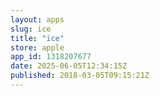 ```yaml
---
layout: apps
slug: ice
title: "ice"
store: apple
app_id: 1318207677
date: 2025-06-05T12:34:15Z
published: 2018-03-05T09:15:21Z
---
```

